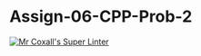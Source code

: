 # Assign-06-CPP-Prob-2
[![Mr Coxall's Super Linter](https://github.com/ICS3U-Programming-Kent-Gatera/Assign-06-CPP-Prob-2/workflows/Mr%20Coxall's%20Super%20Linter/badge.svg)](https://github.com/ICS3U-Programming-Kent-Gatera/Assign-06-CPP-Prob-2/actions/)
